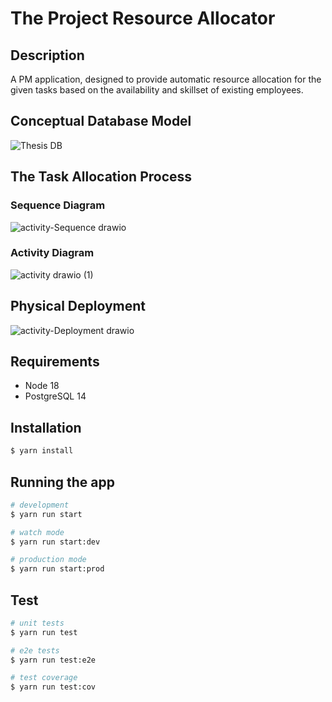 # The Project Resource Allocator

## Description

A PM application, designed to provide automatic resource allocation for the given tasks based on the availability and skillset of existing employees.

## Conceptual Database Model

![Thesis DB](https://github.com/High-Voltaged/Project-resource-allocator/assets/71522782/aaba0bca-601f-4679-a555-1cf6d90a38fd)

## The Task Allocation Process

### Sequence Diagram

![activity-Sequence drawio](https://github.com/High-Voltaged/Project-resource-allocator/assets/71522782/a257d3fa-df28-416b-a6b4-6add9916f636)

### Activity Diagram

![activity drawio (1)](https://github.com/High-Voltaged/Project-resource-allocator/assets/71522782/1fc73a3a-ebb0-4fb0-bcc0-ff18af20d010)

## Physical Deployment

![activity-Deployment drawio](https://github.com/High-Voltaged/Project-resource-allocator/assets/71522782/925ec144-a5b4-4cb6-8d19-1b4256afaf0a)

## Requirements

- Node 18
- PostgreSQL 14

## Installation

```bash
$ yarn install
```

## Running the app

```bash
# development
$ yarn run start

# watch mode
$ yarn run start:dev

# production mode
$ yarn run start:prod
```

## Test

```bash
# unit tests
$ yarn run test

# e2e tests
$ yarn run test:e2e

# test coverage
$ yarn run test:cov
```
